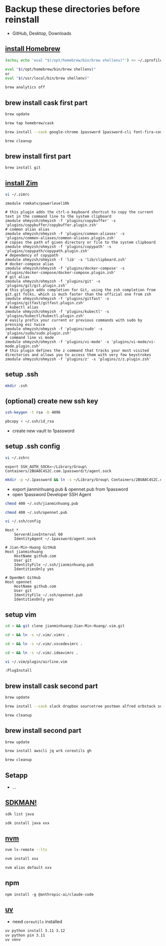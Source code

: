 # Backup these directories before reinstall

- GitHub, Desktop, Downloads

## [install Homebrew](https://brew.sh/index)

```bash
(echo; echo 'eval "$(/opt/homebrew/bin/brew shellenv)"') >> ~/.zprofile
```

```bash
eval "$(/opt/homebrew/bin/brew shellenv)"
or
eval "$(/usr/local/bin/brew shellenv)"
```

```bash
brew analytics off
```

## brew install cask first part

```bash
brew update
```

```bash
brew tap homebrew/cask
```

```bash
brew install --cask google-chrome 1password 1password-cli font-fira-code
```

```bash
brew cleanup
```

## brew install first part

```bash
brew install git
```

## [install Zim](https://github.com/zimfw/zimfw)

```bash
vi ~/.zimrc
```

```plaintext
zmodule romkatv/powerlevel10k

# this plugin adds the ctrl-o keyboard shortcut to copy the current text in the command line to the system clipboard
zmodule ohmyzsh/ohmyzsh -f 'plugins/copybuffer' -s 'plugins/copybuffer/copybuffer.plugin.zsh'
# common alias alias
zmodule ohmyzsh/ohmyzsh -f 'plugins/common-aliases' -s 'plugins/common-aliases/common-aliases.plugin.zsh'
# copies the path of given directory or file to the system clipboard
zmodule ohmyzsh/ohmyzsh -f 'plugins/copypath' -s 'plugins/copypath/copypath.plugin.zsh'
# dependency of copypath
zmodule ohmyzsh/ohmyzsh -f 'lib' -s 'lib/clipboard.zsh'
# docker-compose alias
zmodule ohmyzsh/ohmyzsh -f 'plugins/docker-compose' -s 'plugins/docker-compose/docker-compose.plugin.zsh'
# git alias
zmodule ohmyzsh/ohmyzsh -f 'plugins/git' -s 'plugins/git/git.plugin.zsh'
# this plugin adds completion for Git, using the zsh completion from git.git folks, which is much faster than the official one from zsh
zmodule ohmyzsh/ohmyzsh -f 'plugins/gitfast' -s 'plugins/gitfast/gitfast.plugin.zsh'
# kubectl alias
zmodule ohmyzsh/ohmyzsh -f 'plugins/kubectl' -s 'plugins/kubectl/kubectl.plugin.zsh'
# easily prefix your current or previous commands with sudo by pressing esc twice
zmodule ohmyzsh/ohmyzsh -f 'plugins/sudo' -s 'plugins/sudo/sudo.plugin.zsh'
# command line vi mode
zmodule ohmyzsh/ohmyzsh -f 'plugins/vi-mode' -s 'plugins/vi-mode/vi-mode.plugin.zsh'
# this plugin defines the z command that tracks your most visited directories and allows you to access them with very few keystrokes
zmodule ohmyzsh/ohmyzsh -f 'plugins/z' -s 'plugins/z/z.plugin.zsh'
```

## setup .ssh

```bash
mkdir .ssh
```

## (optional) create new ssh key

```bash
ssh-keygen -t rsa -b 4096
```

```bash
pbcopy < ~/.ssh/id_rsa
```

- create new vault to 1password

## setup .ssh config

```bash
vi ~/.zshrc
```

```plaintext
export SSH_AUTH_SOCK=~/Library/Group\ Containers/2BUA8C4S2C.com.1password/t/agent.sock
```

```bash
mkdir -p ~/.1password && ln -s ~/Library/Group\ Containers/2BUA8C4S2C.com.1password/t/agent.sock ~/.1password/agent.sock
```

- export jianminhuang.pub & opennet.pub from 1password
- open 1password Developer SSH Agent

```bash
chmod 400 ~/.ssh/jianminhuang.pub
```

```bash
chmod 400 ~/.ssh/opennet.pub
```

```bash
vi ~/.ssh/config
```

```plaintext
Host *
    ServerAliveInterval 60
    IdentityAgent ~/.1password/agent.sock

# Jian-Min-Huang GitHub
Host jianminhuang
    HostName github.com
    User git
    IdentityFile ~/.ssh/jianminhuang.pub
    IdentitiesOnly yes

# OpenNet GitHub
Host opennet
    HostName github.com
    User git
    IdentityFile ~/.ssh/opennet.pub
    IdentitiesOnly yes
```

## setup vim

```bash
cd ~ && git clone jianminhuang:Jian-Min-Huang/.vim.git
```

```bash
cd ~ && ln -s ~/.vim/.vimrc .
```

```bash
cd ~ && ln -s ~/.vim/.vscodevimrc .
```

```bash
cd ~ && ln -s ~/.vim/.ideavimrc .
```

```bash
vi ~/.vim/plugin/airline.vim
```

```bash
:PlugInstall
```

## brew install cask second part

```bash
brew update
```

```bash
brew install --cask slack dropbox sourcetree postman alfred orbstack setapp jetbrains-toolbox tunnelblick discord figma mongodb-compass redisinsight chatgpt visual-studio-code visual-studio-code@insiders dbeaver-community claude windsurf
```

```bash
brew cleanup
```

## brew install second part

```bash
brew update
```

```bash
brew install awscli jq wrk coreutils gh
```

```bash
brew cleanup
```

## Setapp

- ...

## [SDKMAN!](https://sdkman.io/install)

```bash
sdk list java
```

```bash
sdk install java xxx
```

## [nvm](https://github.com/nvm-sh/nvm#installing-and-updating)

```bash
nvm ls-remote --lts
```

```bash
nvm install xxx
```

```bash
nvm alias default xxx
```

## npm

```shell
npm install -g @anthropic-ai/claude-code
```

## [uv](https://docs.astral.sh/uv/getting-started/installation/)

- need `coreutils` installed

```bash
uv python install 3.11 3.12
uv python pin 3.11
uv venv
```

